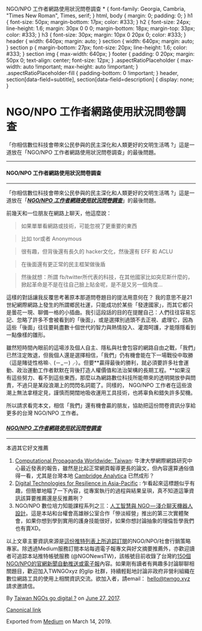 NGO/NPO 工作者網路使用狀況問卷調查 \* { font-family: Georgia, Cambria, "Times New Roman", Times, serif; } html, body { margin: 0; padding: 0; } h1 { font-size: 50px; margin-bottom: 17px; color: #333; } h2 { font-size: 24px; line-height: 1.6; margin: 30px 0 0 0; margin-bottom: 18px; margin-top: 33px; color: #333; } h3 { font-size: 30px; margin: 10px 0 20px 0; color: #333; } header { width: 640px; margin: auto; } section { width: 640px; margin: auto; } section p { margin-bottom: 27px; font-size: 20px; line-height: 1.6; color: #333; } section img { max-width: 640px; } footer { padding: 0 20px; margin: 50px 0; text-align: center; font-size: 12px; } .aspectRatioPlaceholder { max-width: auto !important; max-height: auto !important; } .aspectRatioPlaceholder-fill { padding-bottom: 0 !important; } header, section\[data-field=subtitle\], section\[data-field=description\] { display: none; }

NGO/NPO 工作者網路使用狀況問卷調查
=====================

「你相信數位科技會帶來公民參與的民主深化和人類更好的文明生活嗎 ?」這是一道放在「NGO/NPO 工作者網路使用狀況問卷調查」的最後問題。

* * *

#### NGO/NPO 工作者網路使用狀況問卷調查

* * *

「你相信數位科技會帶來公民參與的民主深化和人類更好的文明生活嗎 ?」這是一道放在「[**_NGO/NPO 工作者網路使用狀況問卷調查_**](https://infosec.twngo.xyz/survey.html)」的最後問題。

前幾天和一位朋友在網路上聊天，他這麼說：

> 如果單單看網路或技術，可能忽視了更重要的東西

> 比如 tor或者 Anonymous

> 很有趣，但背後還有長久的 hacker文化，然後還有 EFF 和 ACLU

> 在後面還有更正常的民主框架做後盾

> 然後就想：所謂 fb/twitter所代表的科技，在其他國家比如突尼斯什麼的，掀起革命是不是在往自己臉上貼金呢，是不是又另一個角度…

這樣的對話讓我反覆思考著原本那道問卷題目的提法用意何在？ 我的意思不是21世紀網際網路上發生的所謂鄉民社運，只能成功於某些「發達國家」，而其它都只是曇花一現、聊備一格的小插曲。我引這段話的目的在提醒自己：人們往往容易忘記、忽略了許多不會被看到的「後面」，或是選擇別過頭不去正視、處理它，因為這些「後面」往往要耗盡數十個世代的智力與熱情投入、灌溉呵護，才能隱隱看到一點像樣的雛形。

雖然短時間內眼前的這場涉及個人自主、隱私與社會包容的網路自由之戰，「我們」已然注定敗退，但我個人還是選擇相信，「我們」仍有機會能在下一場戰役中取勝（這是賭徒性格嘛╮(－\_－)╭）。但要**贏得最後的勝利，就必須要許多社會運動、政治運動工作者默默在背後打造人權價值和法治架構的長期工程。**如果沒有這些努力、看不到這些東西，那麼以為網路數位科技所能帶來的透明開放參與問責，不過只是某段浪潮上的閃閃名詞罷了。同樣的， NGO/NPO 工作者在這些浪潮上無法拿穩定見，謹慎而開闊地吸收運用工具技術，也將辜負和錯失許多契機。

所以請求看完本文，相信「我們」還有機會贏的朋友，協助把這份問卷資訊分享給更多的台灣 NGO/NPO 工作者。

#### [**_NGO/NPO 工作者網路使用狀況問卷調查_**](https://infosec.twngo.xyz/survey.html)

* * *

本週其它好文推薦

1.  [Computational Propaganda Worldwide: Taiwan](http://comprop.oii.ox.ac.uk/2017/06/19/computational-propaganda-worldwide-executive-summary/): 牛津大學網際網路研究中心最近發表的報告，雖然是比起正常網頁報導更長的論文，但內容還算通俗值得一看，尤其是台灣本地 [Cambridge Analytica](https://en.wikipedia.org/wiki/Cambridge_Analytica) 已然成形？
2.  [Digital Technologies for Resilience in Asia-Pacific](http://www.ictworks.org/2017/06/26/digital-technologies-for-resilience-in-asia-pacific/ "Permanent Link to Digital Technologies for Resilience in Asia-Pacific") : 乍看起來這標題似乎有趣，但簡單地瞄了一下內容，從專案執行的過程與結果呈珼，真不知道這筆資訊該算要推薦還是反推薦咧？
3.  NGO/NPO 數位培力知能課程系列之三：[人工智慧與 NGO — 淺介聊天機器人設計](https://courses.twngo.xyz/c003/)。這是本站和台權會高雄辦公室合作「慘淡經營」推出的第三次實體聚會，如果你想到學到實用的護身技能很好，如果你想討論抽象的理倫哲學我們也有賣XD。

以上文章主要資訊來源是[這份推特列表上所追踪訂閱](https://twitter.com/a5288/lists/ngo-go-digital)的NGO/NPO/社會行銷策略專家。除透過Medium服務訂閱本站每週電子報專文與好文摘要推薦外，亦歡迎讀者可追踪本站推特帳號服務 (@NGONewsTW)，該帳號目前收錄了台灣約[150個NGO/NPO的官網新聞自動推送或電子報](https://github.com/twngo/ngonewstw)內容。如果剛有讀者有興趣多討論聊聊相關題目，歡迎加入TWNGOxyz 的glip 社群，持續輕鬆地討論非政府非營利組織在數位網路工具的使用上相關資訊交流。欲加入者，請email： hello@twngo.xyz 請求邀請信。

By [Taiwan NGOs go digital ?](https://medium.com/@twngo) on [June 27, 2017](https://medium.com/p/e303cd84e127).

[Canonical link](https://medium.com/@twngo/ngo-npo-%E5%B7%A5%E4%BD%9C%E8%80%85%E7%B6%B2%E8%B7%AF%E4%BD%BF%E7%94%A8%E7%8B%80%E6%B3%81%E5%95%8F%E5%8D%B7%E8%AA%BF%E6%9F%A5-e303cd84e127)

Exported from [Medium](https://medium.com) on March 14, 2019.